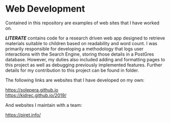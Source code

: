 # Web Development

Contained in this repository are examples of web sites that I have worked on.

***LITERATE*** contains code for a research driven web app designed to retrieve materials suitable to children based on readability and word count. I was primarily responsible for developing a methodology that logs user interactions with the Search Engine, storing those details in a PostGres database. However, my duties also included adding and formatting pages to this project as well as debugging previously implemented features. Further details for my contribution to this project can be found in folder.

The following links are websites that I have developed on my own:

https://solepera.github.io <br/>
https://kidrec.github.io/2019/

And websites I maintain with a team:

https://piret.info/



